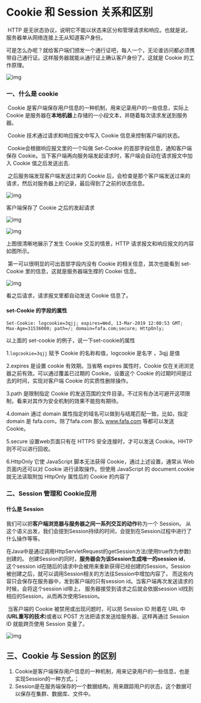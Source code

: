 # Cookie 和 Session 关系和区别

​	HTTP 是无状态协议，说明它不能以状态来区分和管理请求和响应。也就是说，服务器单从网络连接上无从知道客户身份。

​	可是怎么办呢？就给客户端们颁发一个通行证吧，每人一个，无论谁访问都必须携带自己通行证。这样服务器就能从通行证上确认客户身份了。这就是 Cookie 的工作原理。

![img](https://user-gold-cdn.xitu.io/2018/3/13/1621eec70c0418a2?imageView2/0/w/1280/h/960/format/webp/ignore-error/1)

### 一、什么是 cookie

​	Cookie 是客户端保存用户信息的一种机制，用来记录用户的一些信息，实际上 Cookie 是服务器在**本地机器**上存储的一小段文本，并随着每次请求发送到服务器。

​	Cookie 技术通过请求和响应报文中写入 Cookie 信息来控制客户端的状态。

​	Cookie会根据响应报文里的一个叫做 Set-Cookie 的首部字段信息，通知客户端保存 Cookie。当下客户端再向服务端发起请求时，客户端会自动在请求报文中加入 Cookie 值之后发送出去.

​	之后服务端发现客户端发送过来的 Cookie 后，会检查是那个客户端发送过来的请求，然后对服务器上的记录，最后得到了之前的状态信息。

![img](https://user-gold-cdn.xitu.io/2018/3/13/1621f0b5f29d7f7c?imageView2/0/w/1280/h/960/format/webp/ignore-error/1)

客户端保存了 Cookie 之后的发起请求

![img](https://user-gold-cdn.xitu.io/2018/3/13/1621f13fade59484?imageView2/0/w/1280/h/960/format/webp/ignore-error/1)

![img](https://user-gold-cdn.xitu.io/2018/3/13/1621f407b4b82236?imageView2/0/w/1280/h/960/format/webp/ignore-error/1)

上图很清晰地展示了发生 Cookie 交互的情景，HTTP 请求报文和响应报文的内容如图所示。

​	第一可以很明显的可出首部字段内没有 Cookie 的相关信息，其次也能看到 set-Cookie 里的信息，这就是服务器端生撑的 Cookei 信息。

![img](https://user-gold-cdn.xitu.io/2018/3/13/1621f4051a540bbb?imageView2/0/w/1280/h/960/format/webp/ignore-error/1)

看之后请求，请求报文里都自动发送 Cookie 信息了。

#### set-Cookie 的字段的属性

```properties
Set-Cookie: logcookie=3qjj; expires=Wed, 13-Mar-2019 12:08:53 GMT; Max-Age=31536000; path=/; domain=fafa.com;secure; HttpOnly;
```

以上面的 set-cookie 的例子，说一下set-cookie的属性

1.`logcookie=3qjj` 赋予 Cookie 的名称和值，logcookie 是名字 ，3qjj 是值

2.expires 是设置 cookie 有效期。当省略 expires 属性时，Cookie 仅在关闭浏览器之前有效。可以通过覆盖已过期的 Cookie，设置这个 Cookie 的过期时间是过去的时间，实现对客户端 Cookie 的实质性删除操作。

3.path 是限制指定 Cookie 的发送范围的文件目录。不过另有办法可避开这项限制，看来对其作为安全机制的效果不能抱有期待。

4.domain 通过 domain 属性指定的域名可以做到与结尾匹配一致。比如，指定 domain 是 fafa.com，除了fafa.com 那么 www.fafa.com 等都可以发送Cookie。

5.secure 设置web页面只有在 HTTPS 安全连接时，才可以发送 Cookie。HHTP 则不可以进行回收。

6.HttpOnly 它使 JavaScript 脚本无法获得 Cookie，通过上述设置，通常从 Web 页面内还可以对 Cookie 进行读取操作。但使用 JavaScript 的 document.cookie 就无法读取附加 HttpOnly 属性后的 Cookie 的内容了

### 二、Session 管理和 Cookie应用

#### 什么是 Session

​	我们可以把**客户端浏览器与服务器之间一系列交互的动作**称为一个 Session。 从这个语义出发，我们会提到Session持续的时间，会提到在Session过程中进行了什么操作等等。

​	在Java中是通过调用HttpServletRequest的getSession方法(使用true作为参数)创建的。 创建Session的同时，**服务器会为该Session生成唯一的session id**， 这个session id在随后的请求中会被用来重新获得已经创建的Session，Session被创建之后，就可以调用Session相关的方法往Session中增加内容了， 而这些内容只会保存在服务器中，发到客户端的只有session id。当客户端再次发送请求的时候，会将这个session id带上， 服务器接受到请求之后就会依据session id找到相应的Session，从而再次使用Session。

​	当客户端的 Cookie 被禁用或出现问题时，可以把 Session ID 附着在 URL 中(**URL重写的技术**)或者以 POST 方法把请求发送给服务器，这样再通过 Session ID 就能跨页使用 Session 变量了。

![img](https://user-gold-cdn.xitu.io/2018/3/13/1621f6d2880ac3ab?imageView2/0/w/1280/h/960/format/webp/ignore-error/1)

## 三、Cookie 与 Session 的区别

1. Cookie是客户端保存用户信息的一种机制，用来记录用户的一些信息，也是实现Session的一种方式。；
2. Session是在服务端保存的一个数据结构，用来跟踪用户的状态，这个数据可以保存在集群、数据库、文件中。